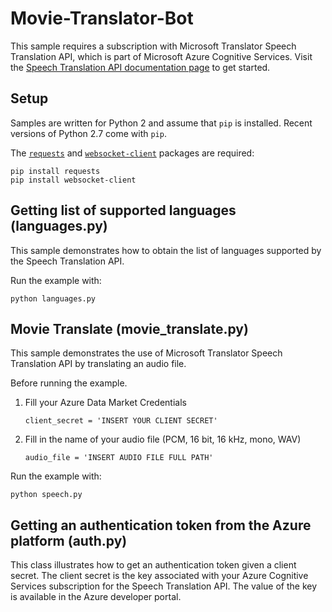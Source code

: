 # Movie-Translator-Bot

This sample requires a subscription with Microsoft Translator Speech Translation API, which is part of Microsoft Azure Cognitive Services. Visit the [Speech Translation API documentation page](http://docs.microsofttranslator.com/speech-translate.html) to get started.


## Setup
Samples are written for Python 2 and assume that `pip` is installed. Recent versions of Python 2.7 come with `pip`.

The [`requests`](http://docs.python-requests.org/en/master/) and [`websocket-client`](https://pypi.python.org/pypi/websocket-client) packages are required:

```
pip install requests
pip install websocket-client
```

## Getting list of supported languages (languages.py)
This sample demonstrates how to obtain the list of languages supported by the Speech Translation API. 

Run the example with:

```
python languages.py
```

## Movie Translate (movie_translate.py)
This sample demonstrates the use of Microsoft Translator Speech Translation API by translating an audio file.

Before running the example.

1. Fill your Azure Data Market Credentials

   ```client_secret = 'INSERT YOUR CLIENT SECRET'```

1. Fill in the name of your audio file (PCM, 16 bit, 16 kHz, mono, WAV)

    ```audio_file = 'INSERT AUDIO FILE FULL PATH'```

Run the example with:

```
python speech.py
```

## Getting an authentication token from the Azure platform (auth.py)
This class illustrates how to get an authentication token given a client secret. The client secret is the key associated with your Azure Cognitive Services subscription for the Speech Translation API. The value of the key is available in the Azure developer portal.

